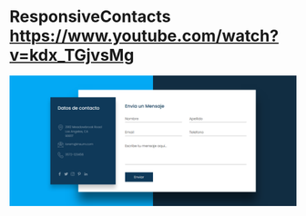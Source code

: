 # ResponsiveContacts https://www.youtube.com/watch?v=kdx_TGjvsMg
<p align="center">
  <img src="preview.png" alt="preview del proyecto"  width="1600">
</p>